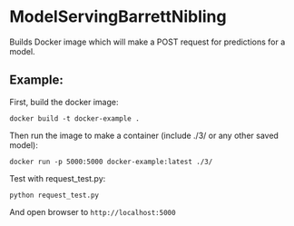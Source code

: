 # ModelServingBarrettNibling

Builds Docker image which will make a POST request for predictions for a model.


## Example:
First, build the docker image:

`docker build -t docker-example .`

Then run the image to make a container (include ./3/ or any other saved model):

`docker run -p 5000:5000 docker-example:latest ./3/`

Test with request_test.py:

`python request_test.py`

And open browser to `http://localhost:5000`